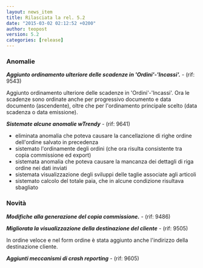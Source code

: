 ```yaml
---
layout: news_item
title: Rilasciata la rel. 5.2
date: "2015-03-02 02:12:52 +0200"
author: teopost
version: 5.2
categories: [release]
---
```


### Anomalie

**_Aggiunto ordinamento ulteriore delle scadenze in 'Ordini'-'Incassi'._** - (rif: 9543)

Aggiunto ordinamento ulteriore delle scadenze in 'Ordini'-'Incassi'.
Ora le scadenze sono ordinate anche per progressivo documento e data documento (ascendente), oltre che per l'ordinamento principale scelto (data scadenza o data emissione).

**_Sistemate alcune anomalie wTrendy_** - (rif: 9641)

- eliminata anomalia che poteva causare la cancellazione di righe ordine dell'ordine salvato in precedenza
- sistemato l'ordinamente degli ordini (che ora risulta consistente tra copia commissione ed export)
- sistemata anomalia che poteva causare la mancanza dei dettagli di riga ordine nei dati inviati
- sistemata visualizzazione degli sviluppi delle taglie associate agli articoli
- sistemato calcolo del totale paia, che in alcune condizione risultava sbagliato

### Novità

**_Modifiche alla generazione del copia commissione._** - (rif: 9486)



**_Migliorata la visualizzazione della destinazione del cliente_** - (rif: 9505)

In ordine veloce e nel form ordine è stata aggiunto anche l'indirizzo della destinazione cliente.

**_Aggiunti meccanismi di crash reporting_** - (rif: 9605)


[history]: /docs/history/#v1-0-0
[Upgrading]: /docs/upgrading/
